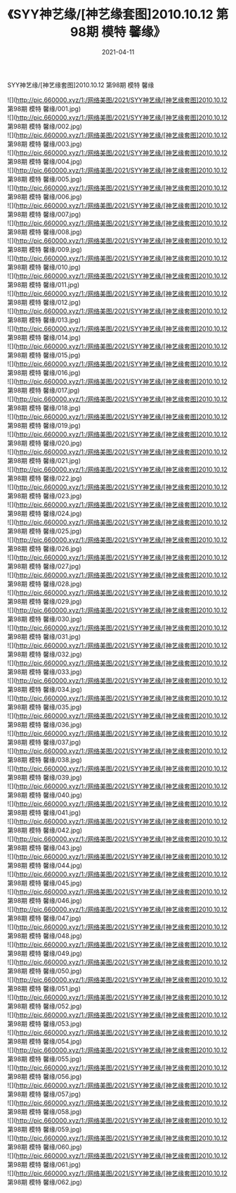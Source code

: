 ﻿---
layout: post
title:  《SYY神艺缘/[神艺缘套图]2010.10.12 第98期 模特 馨缘》
date:   2021-04-11
img: http://pic.660000.xyz/1:/网络美图/2021/SYY神艺缘/[神艺缘套图]2010.10.12 第98期 模特 馨缘/000.jpg
categories: [美女, 清纯, 唯美]
---

SYY神艺缘/[神艺缘套图]2010.10.12 第98期 模特 馨缘

 ![](http://pic.660000.xyz/1:/网络美图/2021/SYY神艺缘/[神艺缘套图]2010.10.12 第98期 模特 馨缘/001.jpg) <br>![](http://pic.660000.xyz/1:/网络美图/2021/SYY神艺缘/[神艺缘套图]2010.10.12 第98期 模特 馨缘/002.jpg) <br>![](http://pic.660000.xyz/1:/网络美图/2021/SYY神艺缘/[神艺缘套图]2010.10.12 第98期 模特 馨缘/003.jpg) <br>![](http://pic.660000.xyz/1:/网络美图/2021/SYY神艺缘/[神艺缘套图]2010.10.12 第98期 模特 馨缘/004.jpg) <br>![](http://pic.660000.xyz/1:/网络美图/2021/SYY神艺缘/[神艺缘套图]2010.10.12 第98期 模特 馨缘/005.jpg) <br>![](http://pic.660000.xyz/1:/网络美图/2021/SYY神艺缘/[神艺缘套图]2010.10.12 第98期 模特 馨缘/006.jpg) <br>![](http://pic.660000.xyz/1:/网络美图/2021/SYY神艺缘/[神艺缘套图]2010.10.12 第98期 模特 馨缘/007.jpg) <br>![](http://pic.660000.xyz/1:/网络美图/2021/SYY神艺缘/[神艺缘套图]2010.10.12 第98期 模特 馨缘/008.jpg) <br>![](http://pic.660000.xyz/1:/网络美图/2021/SYY神艺缘/[神艺缘套图]2010.10.12 第98期 模特 馨缘/009.jpg) <br>![](http://pic.660000.xyz/1:/网络美图/2021/SYY神艺缘/[神艺缘套图]2010.10.12 第98期 模特 馨缘/010.jpg) <br>![](http://pic.660000.xyz/1:/网络美图/2021/SYY神艺缘/[神艺缘套图]2010.10.12 第98期 模特 馨缘/011.jpg) <br>![](http://pic.660000.xyz/1:/网络美图/2021/SYY神艺缘/[神艺缘套图]2010.10.12 第98期 模特 馨缘/012.jpg) <br>![](http://pic.660000.xyz/1:/网络美图/2021/SYY神艺缘/[神艺缘套图]2010.10.12 第98期 模特 馨缘/013.jpg) <br>![](http://pic.660000.xyz/1:/网络美图/2021/SYY神艺缘/[神艺缘套图]2010.10.12 第98期 模特 馨缘/014.jpg) <br>![](http://pic.660000.xyz/1:/网络美图/2021/SYY神艺缘/[神艺缘套图]2010.10.12 第98期 模特 馨缘/015.jpg) <br>![](http://pic.660000.xyz/1:/网络美图/2021/SYY神艺缘/[神艺缘套图]2010.10.12 第98期 模特 馨缘/016.jpg) <br>![](http://pic.660000.xyz/1:/网络美图/2021/SYY神艺缘/[神艺缘套图]2010.10.12 第98期 模特 馨缘/017.jpg) <br>![](http://pic.660000.xyz/1:/网络美图/2021/SYY神艺缘/[神艺缘套图]2010.10.12 第98期 模特 馨缘/018.jpg) <br>![](http://pic.660000.xyz/1:/网络美图/2021/SYY神艺缘/[神艺缘套图]2010.10.12 第98期 模特 馨缘/019.jpg) <br>![](http://pic.660000.xyz/1:/网络美图/2021/SYY神艺缘/[神艺缘套图]2010.10.12 第98期 模特 馨缘/020.jpg) <br>![](http://pic.660000.xyz/1:/网络美图/2021/SYY神艺缘/[神艺缘套图]2010.10.12 第98期 模特 馨缘/021.jpg) <br>![](http://pic.660000.xyz/1:/网络美图/2021/SYY神艺缘/[神艺缘套图]2010.10.12 第98期 模特 馨缘/022.jpg) <br>![](http://pic.660000.xyz/1:/网络美图/2021/SYY神艺缘/[神艺缘套图]2010.10.12 第98期 模特 馨缘/023.jpg) <br>![](http://pic.660000.xyz/1:/网络美图/2021/SYY神艺缘/[神艺缘套图]2010.10.12 第98期 模特 馨缘/024.jpg) <br>![](http://pic.660000.xyz/1:/网络美图/2021/SYY神艺缘/[神艺缘套图]2010.10.12 第98期 模特 馨缘/025.jpg) <br>![](http://pic.660000.xyz/1:/网络美图/2021/SYY神艺缘/[神艺缘套图]2010.10.12 第98期 模特 馨缘/026.jpg) <br>![](http://pic.660000.xyz/1:/网络美图/2021/SYY神艺缘/[神艺缘套图]2010.10.12 第98期 模特 馨缘/027.jpg) <br>![](http://pic.660000.xyz/1:/网络美图/2021/SYY神艺缘/[神艺缘套图]2010.10.12 第98期 模特 馨缘/028.jpg) <br>![](http://pic.660000.xyz/1:/网络美图/2021/SYY神艺缘/[神艺缘套图]2010.10.12 第98期 模特 馨缘/029.jpg) <br>![](http://pic.660000.xyz/1:/网络美图/2021/SYY神艺缘/[神艺缘套图]2010.10.12 第98期 模特 馨缘/030.jpg) <br>![](http://pic.660000.xyz/1:/网络美图/2021/SYY神艺缘/[神艺缘套图]2010.10.12 第98期 模特 馨缘/031.jpg) <br>![](http://pic.660000.xyz/1:/网络美图/2021/SYY神艺缘/[神艺缘套图]2010.10.12 第98期 模特 馨缘/032.jpg) <br>![](http://pic.660000.xyz/1:/网络美图/2021/SYY神艺缘/[神艺缘套图]2010.10.12 第98期 模特 馨缘/033.jpg) <br>![](http://pic.660000.xyz/1:/网络美图/2021/SYY神艺缘/[神艺缘套图]2010.10.12 第98期 模特 馨缘/034.jpg) <br>![](http://pic.660000.xyz/1:/网络美图/2021/SYY神艺缘/[神艺缘套图]2010.10.12 第98期 模特 馨缘/035.jpg) <br>![](http://pic.660000.xyz/1:/网络美图/2021/SYY神艺缘/[神艺缘套图]2010.10.12 第98期 模特 馨缘/036.jpg) <br>![](http://pic.660000.xyz/1:/网络美图/2021/SYY神艺缘/[神艺缘套图]2010.10.12 第98期 模特 馨缘/037.jpg) <br>![](http://pic.660000.xyz/1:/网络美图/2021/SYY神艺缘/[神艺缘套图]2010.10.12 第98期 模特 馨缘/038.jpg) <br>![](http://pic.660000.xyz/1:/网络美图/2021/SYY神艺缘/[神艺缘套图]2010.10.12 第98期 模特 馨缘/039.jpg) <br>![](http://pic.660000.xyz/1:/网络美图/2021/SYY神艺缘/[神艺缘套图]2010.10.12 第98期 模特 馨缘/040.jpg) <br>![](http://pic.660000.xyz/1:/网络美图/2021/SYY神艺缘/[神艺缘套图]2010.10.12 第98期 模特 馨缘/041.jpg) <br>![](http://pic.660000.xyz/1:/网络美图/2021/SYY神艺缘/[神艺缘套图]2010.10.12 第98期 模特 馨缘/042.jpg) <br>![](http://pic.660000.xyz/1:/网络美图/2021/SYY神艺缘/[神艺缘套图]2010.10.12 第98期 模特 馨缘/043.jpg) <br>![](http://pic.660000.xyz/1:/网络美图/2021/SYY神艺缘/[神艺缘套图]2010.10.12 第98期 模特 馨缘/044.jpg) <br>![](http://pic.660000.xyz/1:/网络美图/2021/SYY神艺缘/[神艺缘套图]2010.10.12 第98期 模特 馨缘/045.jpg) <br>![](http://pic.660000.xyz/1:/网络美图/2021/SYY神艺缘/[神艺缘套图]2010.10.12 第98期 模特 馨缘/046.jpg) <br>![](http://pic.660000.xyz/1:/网络美图/2021/SYY神艺缘/[神艺缘套图]2010.10.12 第98期 模特 馨缘/047.jpg) <br>![](http://pic.660000.xyz/1:/网络美图/2021/SYY神艺缘/[神艺缘套图]2010.10.12 第98期 模特 馨缘/048.jpg) <br>![](http://pic.660000.xyz/1:/网络美图/2021/SYY神艺缘/[神艺缘套图]2010.10.12 第98期 模特 馨缘/049.jpg) <br>![](http://pic.660000.xyz/1:/网络美图/2021/SYY神艺缘/[神艺缘套图]2010.10.12 第98期 模特 馨缘/050.jpg) <br>![](http://pic.660000.xyz/1:/网络美图/2021/SYY神艺缘/[神艺缘套图]2010.10.12 第98期 模特 馨缘/051.jpg) <br>![](http://pic.660000.xyz/1:/网络美图/2021/SYY神艺缘/[神艺缘套图]2010.10.12 第98期 模特 馨缘/052.jpg) <br>![](http://pic.660000.xyz/1:/网络美图/2021/SYY神艺缘/[神艺缘套图]2010.10.12 第98期 模特 馨缘/053.jpg) <br>![](http://pic.660000.xyz/1:/网络美图/2021/SYY神艺缘/[神艺缘套图]2010.10.12 第98期 模特 馨缘/054.jpg) <br>![](http://pic.660000.xyz/1:/网络美图/2021/SYY神艺缘/[神艺缘套图]2010.10.12 第98期 模特 馨缘/055.jpg) <br>![](http://pic.660000.xyz/1:/网络美图/2021/SYY神艺缘/[神艺缘套图]2010.10.12 第98期 模特 馨缘/056.jpg) <br>![](http://pic.660000.xyz/1:/网络美图/2021/SYY神艺缘/[神艺缘套图]2010.10.12 第98期 模特 馨缘/057.jpg) <br>![](http://pic.660000.xyz/1:/网络美图/2021/SYY神艺缘/[神艺缘套图]2010.10.12 第98期 模特 馨缘/058.jpg) <br>![](http://pic.660000.xyz/1:/网络美图/2021/SYY神艺缘/[神艺缘套图]2010.10.12 第98期 模特 馨缘/059.jpg) <br>![](http://pic.660000.xyz/1:/网络美图/2021/SYY神艺缘/[神艺缘套图]2010.10.12 第98期 模特 馨缘/060.jpg) <br>![](http://pic.660000.xyz/1:/网络美图/2021/SYY神艺缘/[神艺缘套图]2010.10.12 第98期 模特 馨缘/061.jpg) <br>![](http://pic.660000.xyz/1:/网络美图/2021/SYY神艺缘/[神艺缘套图]2010.10.12 第98期 模特 馨缘/062.jpg) <br>